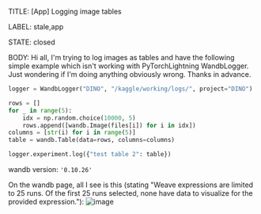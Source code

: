 TITLE:
[App] Logging image tables

LABEL:
stale,app

STATE:
closed

BODY:
Hi all, I'm trying to log images as tables and have the following simple example which isn't working with PyTorchLightning WandbLogger. Just wondering if I'm doing anything obviously wrong. Thanks in advance.

```python
logger = WandbLogger("DINO", "/kaggle/working/logs/", project="DINO")

rows = []
for _ in range(5):
    idx = np.random.choice(10000, 5)
    rows.append([wandb.Image(files[i]) for i in idx])
columns = [str(i) for i in range(5)]
table = wandb.Table(data=rows, columns=columns)

logger.experiment.log({"test table 2": table})
```

wandb version: `'0.10.26'`

On the wandb page, all I see is this (stating "Weave expressions are limited to 25 runs. Of the first 25 runs selected, none have data to visualize for the provided expression."): 
![image](https://user-images.githubusercontent.com/1410927/126891727-7b812883-56b4-46b7-8108-f52f77a6e6d8.png)


